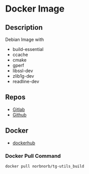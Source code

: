 # Docker Image

## Description
Debian Image with
* build-essential
* ccache
* cmake
* gperf
* libssl-dev
* zlib1g-dev
* readline-dev

## Repos
* [Gitlab](https://gitlab.norbert-ruehl.de/tg-utils/docker-tdlib_build.git)
* [Github](https://github.com/norbekaiser/docker-tdlib_build.git)

## Docker
* [dockerhub](https://hub.docker.com/r/norbnorb/tg-utils_build)


### Docker Pull Command
```docker pull norbnorb/tg-utils_build```
